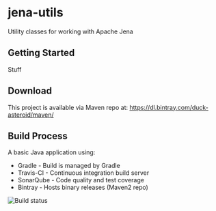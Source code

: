 jena-utils
===========
Utility classes for working with Apache Jena

Getting Started
---------------
Stuff

Download
-----------
This project is available via Maven repo at: https://dl.bintray.com/duck-asteroid/maven/

Build Process
-------------
A basic Java application using:
 * Gradle - Build is managed by Gradle
 * Travis-CI - Continuous integration build server
 * SonarQube - Code quality and test coverage
 * Bintray - Hosts binary releases (Maven2 repo)

![Build status](https://travis-ci.org/duckAsteroid/basic-template.svg?branch=master)


